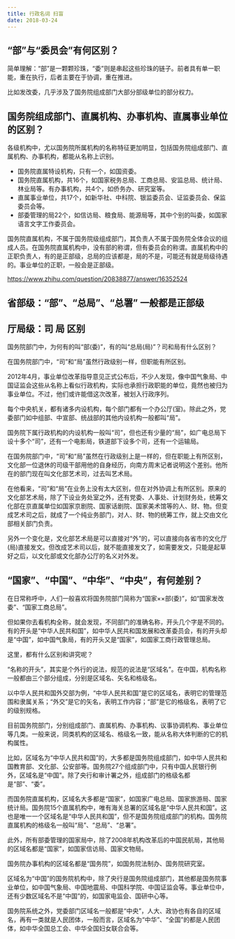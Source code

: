 ```yaml
---
title: 行政名词 扫盲
date: 2018-03-24
---
```




## “部”与“委员会”有何区别？
 简单理解：“部”是一颗颗珍珠，“委”则是串起这些珍珠的链子。前者具有单一职能，重在执行，后者主要在于协调，重在推进。

比如发改委，几乎涉及了国务院组成部门大部分部级单位的部分权力。


## 国务院组成部门、直属机构、办事机构、直属事业单位的区别？

各级机构中，尤以国务院所属机构的名称特征更加明显，包括国务院组成部门、直属机构、办事机构，都能从名称上识别。

- 国务院直属特设机构，只有一个，如国资委。
- 国务院直属机构，共16个，如国家税务总局、工商总局、安监总局、统计局、林业局等。有办事机构，共4个，如侨务办、研究室等。
- 直属事业单位，共17个，如新华社、中科院、银监委员会、证监委员会、保监委员会等。
- 部委管理的局22个，如信访局、粮食局、能源局等，其中个别的叫委，如国家语言文字工作委员会。

国务院直属机构，不属于国务院级组成部门，其负责人不属于国务院全体会议的组成人员。在国务院直属机构中，没有部的称谓，但有委员会的称谓。直属机构中的正职负责人，有的是正部级，总局的应该都是，局的不是，可能还有就是局级待遇的。事业单位的正职，一般会是正部级。


https://www.zhihu.com/question/20838877/answer/16352524


## 省部级：“部”、“总局”、“总署” 一般都是正部级


## 厅局级：司 局 区别

国务院部门中，为何有的叫“部(委)”，有的叫“总局(局)”？司和局有什么区别？


在国务院部门中，“司”和“局”虽然行政级别一样，但职能有所区别。


2012年4月，事业单位改革指导意见正式公布后，不少人发现，像中国气象局、中国证监会这些从名称上看似行政机构，实际也承担行政职能的单位，竟然也被归为事业单位。不过，他们或许能借这次改革，被划入行政序列。

每个中央机关，都有诸多内设机构，每个部门都有一个办公厅(室)。除此之外，党委部门如中组部、中宣部、统战部的其他内设机构一般都叫“局”。

国务院下属行政机构的内设机构一般叫“司”，但也还有少量的“局”，如广电总局下设十多个“司”，还有一个电影局，铁道部下设多个司，还有一个运输局。

在国务院部门中，“司”和“局”虽然在行政级别上是一样的，但在职能上有所区别，文化部一位退休的司级干部用他的自身经历，向南方周末记者说明这个差别。他所在的部门现在叫文化部艺术司，过去叫艺术局。

在他看来，“司”和“局”在业务上没有太大区别，但在对外协调上有所区别。原来的文化部艺术局，除了下设业务处室之外，还有党委、人事处、计划财务处，统筹文化部在京直属单位如国家京剧院、国家话剧院、国家美术馆等的人、财、物。但变成艺术司之后，就成了一个纯业务部门，对人、财、物的统筹工作，就上交由文化部相关部门负责。

另外一个变化是，文化部艺术局是可以直接对“外”的，可以直接向各省市的文化厅(局)直接发文。但改成艺术司以后，就不能直接发文了，如需要发文，只能是起草好之后，以文化部或文化部办公厅的名义对外发。

## “国家”、“中国”、“中华”、“中央”，有何差别？

在日常称呼中，人们一般喜欢将国务院部门简称为“国家××部(委)”，如“国家发改委”、“国家工商总局”。

但如果你去看机构全称，就会发现，不同部门的准确名称，开头几个字是不同的。有的开头是“中华人民共和国”，如中华人民共和国发展和改革委员会，有的开头却是“中国”，如中国气象局，有的开头又是“国家”，如国家工商行政管理总局。

这里，都有什么区别和讲究呢？

“名称的开头”，其实是个外行的说法，规范的说法是“区域名”。在中国，机构名称一般都由三个部分组成，分别是区域名、矢名和格级名。

以中华人民共和国外交部为例，“中华人民共和国”是它的区域名，表明它的管理范围和隶属关系；“外交”是它的矢名，表明工作内容；“部”是它的格级名，表明了它的级别规格。

目前国务院部门，分别组成部门、直属机构、办事机构、议事协调机构、事业单位等几类。一般来说，同类机构的区域名、格级名一致，能从名称大体判断的它的机构属性。

比如，区域名为“中华人民共和国”的，大多都是国务院组成部门，如中华人民共和国教育部、文化部、公安部等。国务院27个组成部门中，只有中国人民银行例外，区域名是“中国”。除了央行和审计署之外，组成部门的格级名都是“部”、“委”。

而国务院直属机构，区域名大多都是“国家”，如国家广电总局、国家旅游局、国家统计局。国务院15个直属机构中，唯有海关总署的区域名是“中华人民共和国”。这也是唯一一个区域名是“中华人民共和国”，但不是国务院组成部门的机构。国务院直属机构的格级名一般叫“局”、“总局”、“总署”。

此外，所有部委管理的国家局中，除了2008年机构改革后的中国民航局，其他局的区域名都是“国家”，如国家信访局、国家文物局。

国务院办事机构的区域名都是“国务院”，如国务院法制办、国务院研究室。

区域名为“中国”的国务院机构中，除了央行是国务院组成部门，其他都是国务院事业单位，如中国气象局、中国地震局、中国科学院、中国证监会等。事业单位中，还有少数区域名不是“中国”的，如国家电监会、国研中心等。

国务院系统之外，党委部门区域名一般都是“中央”，人大、政协也有各自的区域名，再有一类就是人民团体，一般而言，区域名为“中华”、“全国”的都是人民团体，如中华全国总工会、中华全国妇女联合会等。
